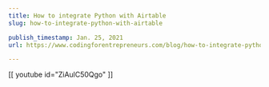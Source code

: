 ```yaml
---
title: How to integrate Python with Airtable
slug: how-to-integrate-python-with-airtable

publish_timestamp: Jan. 25, 2021
url: https://www.codingforentrepreneurs.com/blog/how-to-integrate-python-with-airtable/

---
```


[[ youtube id="ZiAulC50Qgo"  ]]